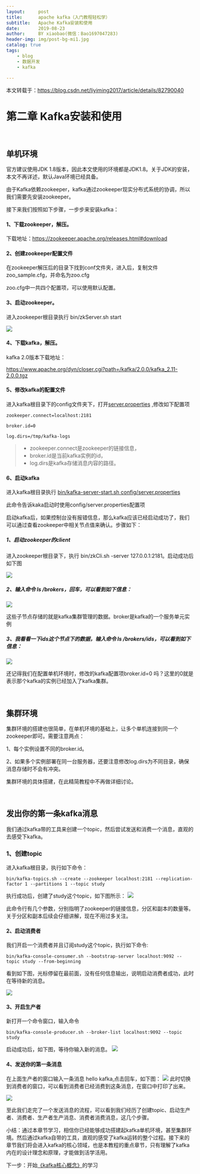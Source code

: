 ```yaml
---
layout:     post
title:      apache kafka（入门教程轻松学）
subtitle:   Apache Kafka安装和使用
date:       2019-08-23
author:     BY xiaobao(微信：Bao1697047283)
header-img: img/post-bg-mi1.jpg
catalog: true
tags:
    - blog
    - 数据开发
    - kafka
    
---
```



本文转载于：https://blog.csdn.net/liyiming2017/article/details/82790040





# 第二章 Kafka安装和使用
 

## 单机环境

官方建议使用JDK 1.8版本，因此本文使用的环境都是JDK1.8。关于JDK的安装，本文不再详述，默认Java环境已经具备。

由于Kafka依赖zookeeper，kafka通过zookeeper现实分布式系统的协调，所以我们需要先安装zookeeper。

接下来我们按照如下步骤，一步步来安装kafka：

#### 1、下载zookeeper，解压。

下载地址：<https://zookeeper.apache.org/releases.html#download>

#### 2、创建zookeeper配置文件

在zookeeper解压后的目录下找到conf文件夹，进入后，复制文件zoo_sample.cfg，并命名为zoo.cfg

zoo.cfg中一共四个配置项，可以使用默认配置。

#### 3、启动zookeeper。

进入zookeeper根目录执行 bin/zkServer.sh start

![](http://ww4.sinaimg.cn/large/006y8mN6ly1g68z67yr60j30w405sdis.jpg)

#### 4、下载kafka，解压。

kafka 2.0版本下载地址：

<https://www.apache.org/dyn/closer.cgi?path=/kafka/2.0.0/kafka_2.11-2.0.0.tgz>

#### 5、修改kafka的配置文件

进入kafka根目录下的config文件夹下，打开[server.properties]() ,修改如下配置项

	zookeeper.connect=localhost:2181

	broker.id=0

	log.dirs=/tmp/kafka-logs

>* zookeeper.connect是zookeeper的链接信息，
>* broker.id是当前kafka实例的id，
>* log.dirs是kafka存储消息内容的路径。

#### 6、启动kafka

进入kafka根目录执行 [bin/kafka-server-start.sh config/server.properties]()

此命令告诉kaka启动时使用config/server.properties配置项



启动kafka后，如果控制台没有报错信息，那么kafka应该已经启动成功了，我们可以通过查看zookeeper中相关节点值来确认。步骤如下：

##### 1、启动zookeeper的client

进入zookeeper根目录下，执行 bin/zkCli.sh -server 127.0.0.1:2181。启动成功后如下图

![](http://ww1.sinaimg.cn/large/006y8mN6ly1g68zexs63rj319001sgmj.jpg)

##### 2、输入命令 ls /brokers，回车，可以看到如下信息：

![](http://ww3.sinaimg.cn/large/006y8mN6ly1g68zg7dgezj30wo03ijt5.jpg)

这些子节点存储的就是kafka集群管理的数据。broker是kafka的一个服务单元实例

##### 3、我看看一下ids这个节点下的数据，输入命令 ls /brokers/ids，可以看到如下信息：

![](http://ww1.sinaimg.cn/large/006y8mN6ly1g68zgsr788j30wo02sgmg.jpg)

还记得我们在配置单机环境时，修改的kafka配置项broker.id=0 吗？这里的0就是表示那个kafka的实例已经加入了kafka集群。

 
## 集群环境
集群环境的搭建也很简单，在单机环境的基础上，让多个单机连接到同一个zookeeper即可。需要注意两点：

1、每个实例设置不同的broker.id。

2、如果多个实例部署在同一台服务器，还要注意修改log.dirs为不同目录，确保消息存储时不会有冲突。

集群环境的具体搭建，在此精简教程中不再做详细讨论。

 

## 发出你的第一条kafka消息
我们通过kafka带的工具来创建一个topic，然后尝试发送和消费一个消息，直观的去感受下kafka。

### 1、创建topic

进入kafka根目录，执行如下命令：

	bin/kafka-topics.sh --create --zookeeper localhost:2181 --replication-factor 1 --partitions 1 --topic study

执行成功后，创建了study这个topic，如下图所示：
![](http://ww2.sinaimg.cn/large/006y8mN6ly1g68zmx8kmfj31bg022ab9.jpg)


此命令行有几个参数，分别指明了zookeeper的链接信息，分区和副本的数量等。关于分区和副本后续会仔细讲解，现在不用过多关注。

#### 2、启动消费者

我们开启一个消费者并且订阅study这个topic，执行如下命令:

	bin/kafka-console-consumer.sh --bootstrap-server localhost:9092 --topic study --from-beginning

看到如下图，光标停留在最前面，没有任何信息输出，说明启动消费者成功，此时在等待新的消息。

![](http://ww3.sinaimg.cn/large/006y8mN6ly1g68zn9acqvj31b801kdgp.jpg)

#### 3、开启生产者

新打开一个命令窗口，输入命令

	bin/kafka-console-producer.sh --broker-list localhost:9092 --topic study

启动成功后，如下图，等待你输入新的消息。
![](http://ww1.sinaimg.cn/large/006y8mN6ly1g68zozsh67j31ba02m75o.jpg)


#### 4、发送你的第一条消息

在上面生产者的窗口输入一条消息 hello kafka,点击回车，如下图：
![](http://ww3.sinaimg.cn/large/006y8mN6ly1g68zpv1la0j31be03ejsv.jpg)
此时切换到消费者的窗口，可以看到消费者已经消费到这条消息，在窗口中打印了出来。

![](http://ww3.sinaimg.cn/large/006y8mN6ly1g68zqa3x2oj31b205c40r.jpg)

至此我们走完了一个发送消息的流程，可以看到我们经历了创建topic、启动生产者、消费者、生产者生产消息、消费者消费消息，这几个步骤。

小结：通过本章节学习，相信你已经能够成功搭建起kafka单机环境，甚至集群环境。然后通过kafka自带的工具，直观的感受了kafka运转的整个过程。接下来的章节我们将会进入kafka的核心领域，也是本教程的重点章节，只有理解了kafka内在的设计理念和原理，才能做到活学活用。

下一步：开始[《kafka核心概念》]()的学习


